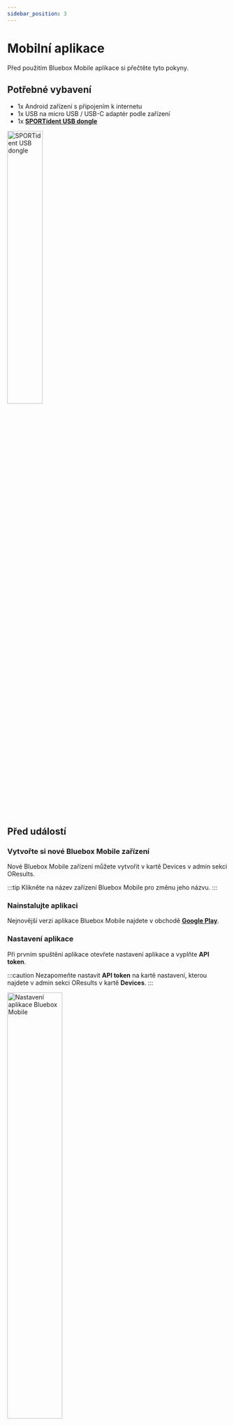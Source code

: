 ```yaml
---
sidebar_position: 3
---
```


# Mobilní aplikace

Před použitím Bluebox Mobile aplikace si přečtěte tyto pokyny.


<!--:::caution
This is a beta version of the app so small bugs may appear.
:::-->

## Potřebné vybavení

- 1x Android zařízení s připojením k internetu
- 1x USB na micro USB / USB-C adaptér podle zařízení
- 1x **[SPORTident USB dongle](https://www.sportident.com/documents/si-radio/SRR-Kit/SPORTident_SRR-Dongle.pdf)**

<img src="/img/srr-dongle.png" width="40%" alt="SPORTident USB dongle" />

## Před událostí

### Vytvořte si nové Bluebox Mobile zařízení

Nové Bluebox Mobile zařízení můžete vytvořit v kartě Devices v admin sekci OResults.

:::tip
Klikněte na název zařízení Bluebox Mobile pro změnu jeho názvu.
:::

### Nainstalujte aplikaci

Nejnovější verzi aplikace Bluebox Mobile najdete v obchodě **[Google Play](https://play.google.com/store/apps/details?id=eu.oresults.bluebox)**.

### Nastavení aplikace

Při prvním spuštění aplikace otevřete nastavení aplikace a vyplňte **API token**.

:::caution
Nezapomeňte nastavit **API token** na kartě nastavení, kterou najdete v admin sekci OResults v kartě **Devices**.
:::

<img src="/img/bb-mobile-settings.jpg" width="50%" alt="Nastavení aplikace Bluebox Mobile" />

### Připojte USB dongle

Připojte SPORTident USB dongle k zařízení pomocí adaptéru USB na micro USB / USB-C podle vlastního výběru.

<img src="/img/mobile-dongle.svg" width="45%" alt="Telefon s klíčem" />

### Poznámky

* Aplikace se ke SPORTident USB donglu připojí automaticky, dávejte však pozor abyste potvrdili žádosti o oprávnění (včetně checkboxu "povolit vždy"), díky tomu se aplikace připojí k donglu i při zamčené obrazovce pokud dojde k narušení kontaktu.
* Pokud nepovolíte aplikaci přístup k poloze, síla signálu nebude posílána do OResults a nezobrazí se vám v administraci závodu.
* Aplikace zabraňuje přechodu telefonu do režimu spánku. Nenechávejte aplikaci spuštěnou na pozadí, pokud ji nepoužíváte, vybíjí to baterii.
* **Na obrazovce zařízení** se zobrazují příchozí údery (zeleně) a zprávy o stavu připojení klíče (žlutě). **Záložka Punches** zobrazuje uložená ražení a jejich stav *send / not send yet*.

:::caution Pozor
**Zajistěte internetové připojení**

Ujistěte se, že je vaše zařízení připojeno k internetu v místě radiokontroly.
:::

## V den závodu

### Umístění zařízení

:::danger
Pozor Připojený USB dongle musí být umístěn přibližně ve **stejné výšce jako stanice SI** ve vzdálenosti **maximálně 2 metry**, aby byla zajištěna spolehlivá detekce záznamů ražení.
:::

### Monitorování
> Viz **[Monitoring zařízení](./device-monitoring)**